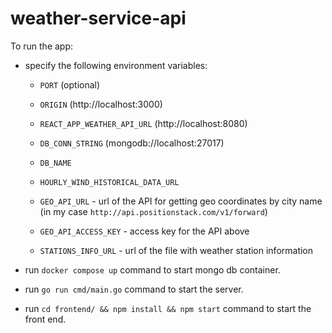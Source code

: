 # weather-service-api

To run the app:
* specify the following environment variables:
    - `PORT` (optional)

    - `ORIGIN` (http://localhost:3000)
    - `REACT_APP_WEATHER_API_URL` (http://localhost:8080)

    - `DB_CONN_STRING` (mongodb://localhost:27017)
    - `DB_NAME`

    - `HOURLY_WIND_HISTORICAL_DATA_URL`

    - `GEO_API_URL` - url of the API for getting geo coordinates by city name (in my case `http://api.positionstack.com/v1/forward`)
    - `GEO_API_ACCESS_KEY` - access key for the API above

    - `STATIONS_INFO_URL` - url of the file with weather station information

* run `docker compose up` command to start mongo db container.  

* run `go run cmd/main.go` command to start the server.  

* run `cd frontend/ && npm install && npm start` command to start the front end.  